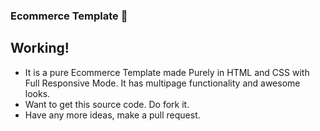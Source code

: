### Ecommerce Template 👋

## Working!
- It is a pure Ecommerce Template made Purely in HTML and CSS with Full Responsive Mode. It has multipage functionality and awesome looks.
- Want to get this source code. Do fork it. 
- Have any more ideas, make a pull request.
